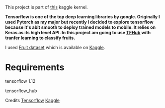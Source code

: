 This project is part of 
[this](https://www.kaggle.com/kongaevans/hub-with-keras-fruit-classification?scriptVersionId=11043833) 
kaggle kernel.

**Tensorflow is one of the top deep learning libraries by google. Originally I used 
Pytorch as my major 
but recently I decided to explore tensorflow because it's abit smooth to deploy trained 
models to mobile.
It relies on Keras as its high level API. In this project am going to use 
[TFHub](https://www.tensorflow.org/tutorials/images/hub_with_keras) with tranfer 
learning to classify fruits.**

I used [Fruit dataset](https://www.kaggle.com/moltean/fruits) which is available on 
[Kaggle](https://www.kaggle.com/).





# Requirements
tensorflow 1.12

tensorflow_hub


Credits [Tensorflow](https://www.tensorflow.org/)  [Kaggle](https://www.kaggle.com/)


